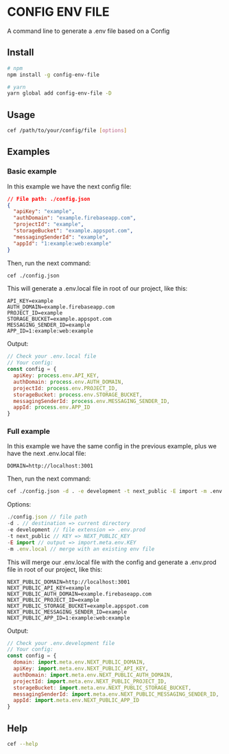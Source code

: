 # CONFIG ENV FILE

A command line to generate a .env file based on a Config

## Install

```bash
# npm
npm install -g config-env-file

# yarn
yarn global add config-env-file -D
```

## Usage

```bash
cef /path/to/your/config/file [options]
```

## Examples

### Basic example

In this example we have the next config file:

```json
// File path: ./config.json
{
  "apiKey": "example",
  "authDomain": "example.firebaseapp.com",
  "projectId": "example",
  "storageBucket": "example.appspot.com",
  "messagingSenderId": "example",
  "appId": "1:example:web:example"
}
```

Then, run the next command:

```bash
cef ./config.json
```

This will generate a .env.local file in root of our project, like this:

```env
API_KEY=example
AUTH_DOMAIN=example.firebaseapp.com
PROJECT_ID=example
STORAGE_BUCKET=example.appspot.com
MESSAGING_SENDER_ID=example
APP_ID=1:example:web:example
```

Output:

```javascript
// Check your .env.local file
// Your config:
const config = { 
  apiKey: process.env.API_KEY,
  authDomain: process.env.AUTH_DOMAIN,
  projectId: process.env.PROJECT_ID,
  storageBucket: process.env.STORAGE_BUCKET,
  messagingSenderId: process.env.MESSAGING_SENDER_ID,
  appId: process.env.APP_ID
}
```

### Full example

In this example we have the same config in the previous example, plus we have the next .env.local file:

```env
DOMAIN=http://localhost:3001
```

Then, run the next command:

```bash
cef ./config.json -d . -e development -t next_public -E import -m .env.local
```

Options:

```javascript
./config.json // file path
-d . // destination => current directory
-e development // file extension => .env.prod
-t next_public // KEY => NEXT_PUBLIC_KEY
-E import // output => import.meta.env.KEY
-m .env.local // merge with an existing env file
```

This will merge our .env.local file with the config and generate a .env.prod file in root of our project, like this:

```env
NEXT_PUBLIC_DOMAIN=http://localhost:3001
NEXT_PUBLIC_API_KEY=example
NEXT_PUBLIC_AUTH_DOMAIN=example.firebaseapp.com
NEXT_PUBLIC_PROJECT_ID=example
NEXT_PUBLIC_STORAGE_BUCKET=example.appspot.com
NEXT_PUBLIC_MESSAGING_SENDER_ID=example
NEXT_PUBLIC_APP_ID=1:example:web:example
```

Output:

```javascript
// Check your .env.development file
// Your config:
const config = { 
  domain: import.meta.env.NEXT_PUBLIC_DOMAIN,
  apiKey: import.meta.env.NEXT_PUBLIC_API_KEY,
  authDomain: import.meta.env.NEXT_PUBLIC_AUTH_DOMAIN,
  projectId: import.meta.env.NEXT_PUBLIC_PROJECT_ID,
  storageBucket: import.meta.env.NEXT_PUBLIC_STORAGE_BUCKET,
  messagingSenderId: import.meta.env.NEXT_PUBLIC_MESSAGING_SENDER_ID,
  appId: import.meta.env.NEXT_PUBLIC_APP_ID
}
```

## Help

```bash
cef --help
```
